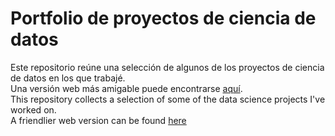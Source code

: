 # Portfolio de proyectos de ciencia de datos

Este repositorio reúne una selección de algunos de los proyectos de ciencia de datos en los que trabajé.
</br>
Una versión web más amigable puede encontrarse [aquí](https://fveliz86.github.io/ds/index.html).
</br>
This repository collects a selection of some of the data science projects I've worked on.
</br>
A friendlier web version can be found [here](https://fveliz86.github.io/ds/index.html)
